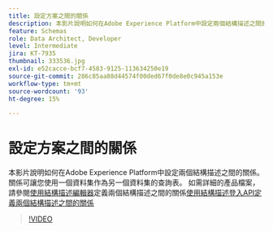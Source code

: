 ```yaml
---
title: 設定方案之間的關係
description: 本影片說明如何在Adobe Experience Platform中設定兩個結構描述之間的關係。 關係可讓您使用一個資料集作為另一個資料集的查閱表格。
feature: Schemas
role: Data Architect, Developer
level: Intermediate
jira: KT-7935
thumbnail: 333536.jpg
exl-id: e52cacce-bcf7-4583-9125-113634250e19
source-git-commit: 286c85aa88d44574f00ded67f0de8e0c945a153e
workflow-type: tm+mt
source-wordcount: '93'
ht-degree: 15%

---
```


# 設定方案之間的關係

本影片說明如何在Adobe Experience Platform中設定兩個結構描述之間的關係。 關係可讓您使用一個資料集作為另一個資料集的查詢表。 如需詳細的產品檔案，請參閱[使用結構描述編輯器](https://experienceleague.adobe.com/docs/experience-platform/xdm/tutorials/relationship-ui.html?lang=zh-Hant)定義兩個結構描述之間的關係[使用結構描述登入API定義兩個結構描述之間的關係](https://experienceleague.adobe.com/docs/experience-platform/xdm/tutorials/relationship-api.html)

>[!VIDEO](https://video.tv.adobe.com/v/333536?learn=on&enablevpops)

